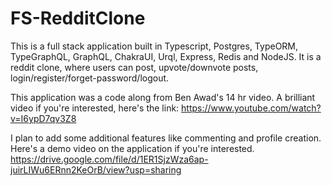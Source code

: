 # FS-RedditClone
This is a full stack application built in Typescript, Postgres, TypeORM, TypeGraphQL, GraphQL, ChakraUI, Urql, Express, Redis and NodeJS. It is a reddit clone, where
users can post, upvote/downvote posts, login/register/forget-password/logout. 

This application was a code along from Ben Awad's 14 hr video. A brilliant video if you're interested, here's the link: https://www.youtube.com/watch?v=I6ypD7qv3Z8

I plan to add some additional features like commenting and profile creation.
Here's a demo video on the application if you're interested. https://drive.google.com/file/d/1ER1SjzWza6ap-juirLIWu6ERnn2KeOrB/view?usp=sharing
